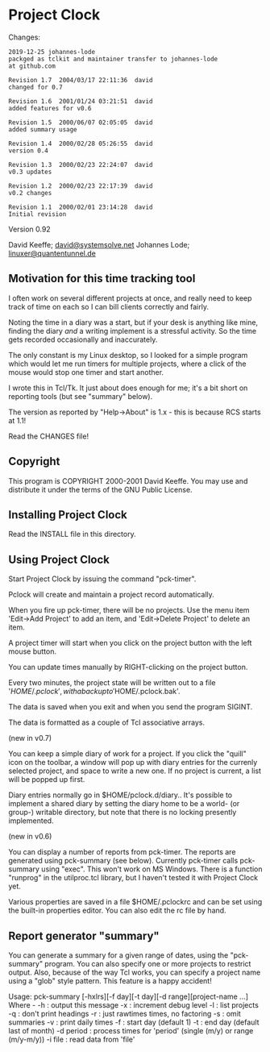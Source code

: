 Project Clock
=============

Changes:

	2019-12-25 johannes-lode
	packged as tclkit and maintainer transfer to johannes-lode
	at github.com

	Revision 1.7  2004/03/17 22:11:36  david
	changed for 0.7

	Revision 1.6  2001/01/24 03:21:51  david
	added features for v0.6

	Revision 1.5  2000/06/07 02:05:05  david
	added summary usage

	Revision 1.4  2000/02/28 05:26:55  david
	version 0.4

	Revision 1.3  2000/02/23 22:24:07  david
	v0.3 updates

	Revision 1.2  2000/02/23 22:17:39  david
	v0.2 changes

	Revision 1.1  2000/02/01 23:14:28  david
	Initial revision


Version 0.92

David Keeffe; david@systemsolve.net
Johannes Lode; linuxer@quantentunnel.de

Motivation for this time tracking tool
--------------------------------------

I often work on several different projects at once, and really need
to keep track of time on each so I can bill clients correctly and fairly.

Noting the time in a diary was a start, but if your desk is anything
like mine, finding the diary *and* a writing implement is a stressful
activity. So the time gets recorded occasionally and inaccurately.

The only constant is my Linux desktop, so I looked for a simple program
which would let me run timers for multiple projects, where a click of
the mouse would stop one timer and start another.

I wrote this in Tcl/Tk. It just about does enough for me;
it's a bit short on reporting tools (but see "summary" below).

The version as reported by "Help->About" is 1.x - this is because RCS starts
at 1.1!

Read the CHANGES file!

Copyright
---------

This program is COPYRIGHT 2000-2001 David Keeffe. You may use and distribute
it under the terms of the GNU Public License.

Installing Project Clock
------------------------

Read the INSTALL file in this directory.

Using Project Clock
-------------------

Start Project Clock by issuing the command "pck-timer".

Pclock will create and maintain a project record automatically.

When you fire up pck-timer, there will be no projects. Use the menu item
'Edit->Add Project' to add an item, and 'Edit->Delete Project' to delete
an item.

A project timer will start when you click on the project button with the
left mouse button.

You can update times manually by RIGHT-clicking on the project button.

Every two minutes, the project state will be written out to a file
'$HOME/.pclock', with a backup to '$HOME/.pclock.bak'.

The data is saved when you exit and when you send the program SIGINT.

The data is formatted as a couple of Tcl associative arrays.

(new in v0.7)

You can keep a simple diary of work for a project. If you click the
"quill" icon on the toolbar, a window will pop up with diary entries
for the currenly selected project, and space to write a new one. If no
project is current, a list will be popped up first.

Diary entries normally go in $HOME/pclock.d/diary.<project-name>. It's
possible to implement a shared diary by setting the diary home to be a
world- (or group-) writable directory, but note that there is no locking
presently implemented.

(new in v0.6)

You can display a number of reports from pck-timer.
The reports are generated using pck-summary (see below). Currently pck-timer
calls pck-summary using "exec". This won't work on MS Windows. There is a
function "runprog" in the utilproc.tcl library, but I haven't tested it
with Project Clock yet.

Various properties are saved in a file $HOME/.pclockrc and can be set
using the built-in properties editor. You can also edit the rc file by
hand.

Report generator "summary"
--------------------------

You can generate a summary for a given range of dates, using the "pck-summary"
program. You can also specify one or more projects to restrict output.
Also, because of the way Tcl works, you can specify a project name using
a "glob" style pattern. This feature is a happy accident!

Usage: pck-summary [-hxlrs][-f day][-t day][-d range][project-name ...]
Where -
	-h            : output this message
	-x            : increment debug level
	-l            : list projects
	-q            : don't print headings
	-r            : just rawtimes times, no factoring
	-s            : omit summaries
	-v            : print daily times
	-f            : start day (default 1)
	-t            : end day (default last of month)
	-d period     : process times for 'period' (single (m/y) or range (m/y-m/y)) 
	-i file       : read data from 'file'

